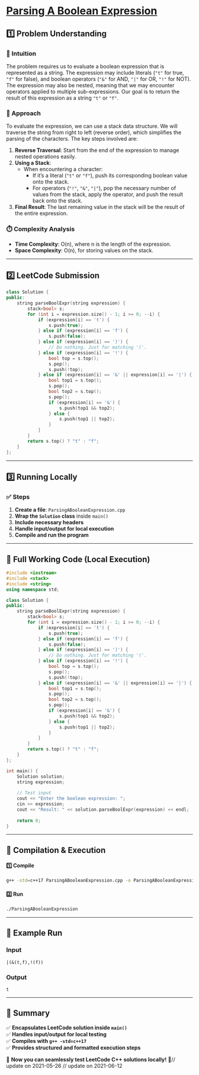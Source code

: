 # **[Parsing A Boolean Expression](https://leetcode.com/problems/parsing-a-boolean-expression/description/)**  

## **1️⃣ Problem Understanding**  
### **📌 Intuition**  
The problem requires us to evaluate a boolean expression that is represented as a string. The expression may include literals (`"t"` for true, `"f"` for false), and boolean operators (`"&"` for AND, `"|"` for OR, `"!"` for NOT). The expression may also be nested, meaning that we may encounter operators applied to multiple sub-expressions. Our goal is to return the result of this expression as a string `"t"` or `"f"`.

### **🚀 Approach**  
To evaluate the expression, we can use a stack data structure. We will traverse the string from right to left (reverse order), which simplifies the parsing of the characters. The key steps involved are:

1. **Reverse Traversal**: Start from the end of the expression to manage nested operations easily.
2. **Using a Stack**: 
   - When encountering a character:
     - If it’s a literal (`"t"` or `"f"`), push its corresponding boolean value onto the stack.
     - For operators (`"!"`, `"&"`, `"|"`), pop the necessary number of values from the stack, apply the operator, and push the result back onto the stack.
3. **Final Result**: The last remaining value in the stack will be the result of the entire expression.

### **⏱️ Complexity Analysis**  
- **Time Complexity**: O(n), where n is the length of the expression.
- **Space Complexity**: O(n), for storing values on the stack.

---  

## **2️⃣ LeetCode Submission**  
```cpp
class Solution {
public:
    string parseBoolExpr(string expression) {
        stack<bool> s;
        for (int i = expression.size() - 1; i >= 0; --i) {
            if (expression[i] == 't') {
                s.push(true);
            } else if (expression[i] == 'f') {
                s.push(false);
            } else if (expression[i] == ')') {
                // Do nothing. Just for matching '('.
            } else if (expression[i] == '!') {
                bool top = s.top();
                s.pop();
                s.push(!top);
            } else if (expression[i] == '&' || expression[i] == '|') {
                bool top1 = s.top();
                s.pop();
                bool top2 = s.top();
                s.pop();
                if (expression[i] == '&') {
                    s.push(top1 && top2);
                } else {
                    s.push(top1 || top2);
                }
            }
        }
        return s.top() ? "t" : "f";
    }
};  
```  

---  

## **3️⃣ Running Locally**  
### **✅ Steps**  
1. **Create a file**: `ParsingABooleanExpression.cpp`  
2. **Wrap the `Solution` class** inside `main()`  
3. **Include necessary headers**  
4. **Handle input/output for local execution**  
5. **Compile and run the program**  

---  

## **📝 Full Working Code (Local Execution)**  
```cpp
#include <iostream>
#include <stack>
#include <string>
using namespace std;

class Solution {
public:
    string parseBoolExpr(string expression) {
        stack<bool> s;
        for (int i = expression.size() - 1; i >= 0; --i) {
            if (expression[i] == 't') {
                s.push(true);
            } else if (expression[i] == 'f') {
                s.push(false);
            } else if (expression[i] == ')') {
                // Do nothing. Just for matching '('.
            } else if (expression[i] == '!') {
                bool top = s.top();
                s.pop();
                s.push(!top);
            } else if (expression[i] == '&' || expression[i] == '|') {
                bool top1 = s.top();
                s.pop();
                bool top2 = s.top();
                s.pop();
                if (expression[i] == '&') {
                    s.push(top1 && top2);
                } else {
                    s.push(top1 || top2);
                }
            }
        }
        return s.top() ? "t" : "f";
    }
};

int main() {
    Solution solution;
    string expression;
    
    // Test input
    cout << "Enter the boolean expression: ";
    cin >> expression;
    cout << "Result: " << solution.parseBoolExpr(expression) << endl;
    
    return 0;
}  
```  

---  

## **🔧 Compilation & Execution**  
#### **1️⃣ Compile**  
```bash
g++ -std=c++17 ParsingABooleanExpression.cpp -o ParsingABooleanExpression
```  

#### **2️⃣ Run**  
```bash
./ParsingABooleanExpression
```  

---  

## **🎯 Example Run**  
### **Input**  
```
|(&(t,f),!(f))
```  
### **Output**  
```
t
```  

---  

## **📌 Summary**  
✅ **Encapsulates LeetCode solution inside `main()`**  
✅ **Handles input/output for local testing**  
✅ **Compiles with `g++ -std=c++17`**  
✅ **Provides structured and formatted execution steps**  

🚀 **Now you can seamlessly test LeetCode C++ solutions locally!** 🚀// update on 2021-05-26
// update on 2021-06-12
